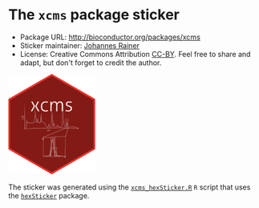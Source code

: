 # The `xcms` package sticker

* Package URL: http://bioconductor.org/packages/xcms
* Sticker maintainer: [Johannes Rainer](https://github.com/jotsetung/)
* License: Creative Commons Attribution
  [CC-BY](https://creativecommons.org/licenses/by/2.0/). Feel free to
  share and adapt, but don't forget to credit the author.

<img src="./xcms.png" height="200">

The sticker was generated using
the [`xcms_hexSticker.R`](./xcms_hexSticker.R) `R` script that uses
the [`hexSticker`](https://github.com/GuangchuangYu/hexSticker) package.

